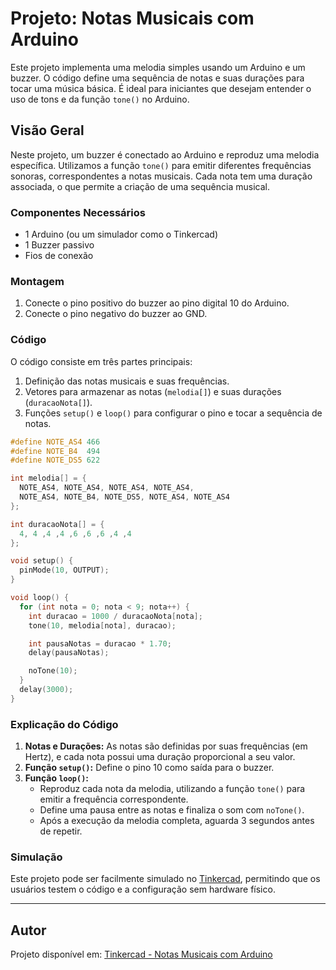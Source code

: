 # Projeto: Notas Musicais com Arduino

Este projeto implementa uma melodia simples usando um Arduino e um buzzer. O código define uma sequência de notas e suas durações para tocar uma música básica. É ideal para iniciantes que desejam entender o uso de tons e da função `tone()` no Arduino.

## Visão Geral

Neste projeto, um buzzer é conectado ao Arduino e reproduz uma melodia específica. Utilizamos a função `tone()` para emitir diferentes frequências sonoras, correspondentes a notas musicais. Cada nota tem uma duração associada, o que permite a criação de uma sequência musical.

### Componentes Necessários

- 1 Arduino (ou um simulador como o Tinkercad)
- 1 Buzzer passivo
- Fios de conexão

### Montagem

1. Conecte o pino positivo do buzzer ao pino digital 10 do Arduino.
2. Conecte o pino negativo do buzzer ao GND.

### Código

O código consiste em três partes principais:
1. Definição das notas musicais e suas frequências.
2. Vetores para armazenar as notas (`melodia[]`) e suas durações (`duracaoNota[]`).
3. Funções `setup()` e `loop()` para configurar o pino e tocar a sequência de notas.

```cpp
#define NOTE_AS4 466
#define NOTE_B4  494
#define NOTE_DS5 622

int melodia[] = {
  NOTE_AS4, NOTE_AS4, NOTE_AS4, NOTE_AS4,
  NOTE_AS4, NOTE_B4, NOTE_DS5, NOTE_AS4, NOTE_AS4
}; 

int duracaoNota[] = {
  4, 4 ,4 ,4 ,6 ,6 ,6 ,4 ,4
}; 

void setup() {
  pinMode(10, OUTPUT);
}

void loop() {
  for (int nota = 0; nota < 9; nota++) {
    int duracao = 1000 / duracaoNota[nota];
    tone(10, melodia[nota], duracao);

    int pausaNotas = duracao * 1.70;
    delay(pausaNotas);

    noTone(10); 
  }
  delay(3000); 
}
```

### Explicação do Código

1. **Notas e Durações:** As notas são definidas por suas frequências (em Hertz), e cada nota possui uma duração proporcional a seu valor.
2. **Função `setup()`:** Define o pino 10 como saída para o buzzer.
3. **Função `loop()`:** 
   - Reproduz cada nota da melodia, utilizando a função `tone()` para emitir a frequência correspondente.
   - Define uma pausa entre as notas e finaliza o som com `noTone()`.
   - Após a execução da melodia completa, aguarda 3 segundos antes de repetir.

### Simulação

Este projeto pode ser facilmente simulado no [Tinkercad](https://www.tinkercad.com/), permitindo que os usuários testem o código e a configuração sem hardware físico.

---

## Autor

Projeto disponível em: [Tinkercad - Notas Musicais com Arduino](https://www.tinkercad.com/things/hlDFiHaVunb-notas-musicais-com-arduino-)
